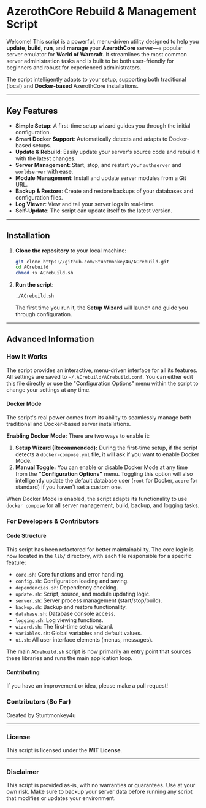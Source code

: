 # AzerothCore Rebuild & Management Script

Welcome! This script is a powerful, menu-driven utility designed to help you **update**, **build**, **run**, and **manage** your **AzerothCore** server—a popular server emulator for **World of Warcraft**. It streamlines the most common server administration tasks and is built to be both user-friendly for beginners and robust for experienced administrators.

The script intelligently adapts to your setup, supporting both traditional (local) and **Docker-based** AzerothCore installations.

---

## Key Features

*   **Simple Setup**: A first-time setup wizard guides you through the initial configuration.
*   **Smart Docker Support**: Automatically detects and adapts to Docker-based setups.
*   **Update & Rebuild**: Easily update your server's source code and rebuild it with the latest changes.
*   **Server Management**: Start, stop, and restart your `authserver` and `worldserver` with ease.
*   **Module Management**: Install and update server modules from a Git URL.
*   **Backup & Restore**: Create and restore backups of your databases and configuration files.
*   **Log Viewer**: View and tail your server logs in real-time.
*   **Self-Update**: The script can update itself to the latest version.

---

## Installation

1.  **Clone the repository** to your local machine:
    ```bash
    git clone https://github.com/Stuntmonkey4u/ACrebuild.git
    cd ACrebuild
    chmod +x ACrebuild.sh
    ```
2.  **Run the script**:
    ```bash
    ./ACrebuild.sh
    ```
    The first time you run it, the **Setup Wizard** will launch and guide you through configuration.

---

## Advanced Information

### How It Works

The script provides an interactive, menu-driven interface for all its features. All settings are saved to `~/.ACrebuild/ACrebuild.conf`. You can either edit this file directly or use the "Configuration Options" menu within the script to change your settings at any time.

#### Docker Mode

The script's real power comes from its ability to seamlessly manage both traditional and Docker-based server installations.

**Enabling Docker Mode:**
There are two ways to enable it:

1.  **Setup Wizard (Recommended):** During the first-time setup, if the script detects a `docker-compose.yml` file, it will ask if you want to enable Docker Mode.
2.  **Manual Toggle:** You can enable or disable Docker Mode at any time from the **"Configuration Options"** menu. Toggling this option will also intelligently update the default database user (`root` for Docker, `acore` for standard) if you haven't set a custom one.

When Docker Mode is enabled, the script adapts its functionality to use `docker compose` for all server management, build, backup, and logging tasks.

### For Developers & Contributors

#### Code Structure
This script has been refactored for better maintainability. The core logic is now located in the `lib/` directory, with each file responsible for a specific feature:
-   `core.sh`: Core functions and error handling.
-   `config.sh`: Configuration loading and saving.
-   `dependencies.sh`: Dependency checking.
-   `update.sh`: Script, source, and module updating logic.
-   `server.sh`: Server process management (start/stop/build).
-   `backup.sh`: Backup and restore functionality.
-   `database.sh`: Database console access.
-   `logging.sh`: Log viewing functions.
-   `wizard.sh`: The first-time setup wizard.
-   `variables.sh`: Global variables and default values.
-   `ui.sh`: All user interface elements (menus, messages).

The main `ACrebuild.sh` script is now primarily an entry point that sources these libraries and runs the main application loop.

#### Contributing
If you have an improvement or idea, please make a pull request!

### Contributors (So Far)
Created by Stuntmonkey4u

---

### License

This script is licensed under the **MIT License**.

---

### Disclaimer

This script is provided as-is, with no warranties or guarantees. Use at your own risk. Make sure to backup your server data before running any script that modifies or updates your environment.
